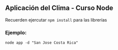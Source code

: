 ## Aplicación del Clima - Curso Node


Recuerden ejercutar ```npm install``` para las librerías

### Ejemplo:
```
node app -d "San Jose Costa Rica"
```